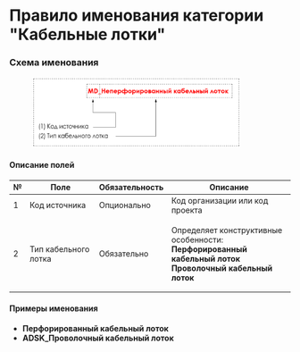 # Правило именования категории "Кабельные лотки"

### Схема именования

<div align="left"><figure><img src="../../.gitbook/assets/image (15) (1).png" alt="" width="375"><figcaption></figcaption></figure></div>

#### Описание полей

| № | Поле                 | Обязательность | Описание                                                                                                                                          |
| - | -------------------- | -------------- | ------------------------------------------------------------------------------------------------------------------------------------------------- |
| 1 | Код источника        | Опционально    | Код организации или код проекта                                                                                                                   |
| 2 | Тип кабельного лотка | Обязательно    | <p>Определяет конструктивные особенности:<br><strong>Перфорированный кабельный лоток</strong><br><strong>Проволочный кабельный лоток</strong></p> |

#### Примеры именования

* **Перфорированный кабельный лоток**
* **ADSK\_Проволочный кабельный лоток**
